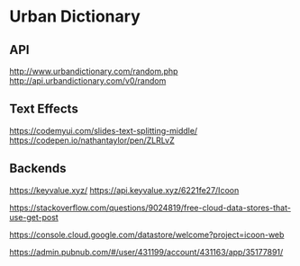 Urban Dictionary
================

API
---
http://www.urbandictionary.com/random.php
http://api.urbandictionary.com/v0/random

Text Effects
------------
https://codemyui.com/slides-text-splitting-middle/
https://codepen.io/nathantaylor/pen/ZLRLvZ

Backends
--------
https://keyvalue.xyz/
https://api.keyvalue.xyz/6221fe27/Icoon

https://stackoverflow.com/questions/9024819/free-cloud-data-stores-that-use-get-post

https://console.cloud.google.com/datastore/welcome?project=icoon-web

https://admin.pubnub.com/#/user/431199/account/431163/app/35177891/
